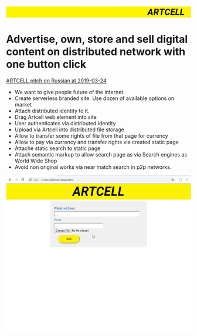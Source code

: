 
![header](header.png)

# Advertise, own, store and sell digital content on distributed network with one button click

[ARTCELL pitch on Russian at 2019-03-24](https://www.youtube.com/watch?v=zrini-SSjB8)


- We want to give people future of the internet.
- Create serverless branded site. Use dozen of available options on market
- Attach distributed identity to it.
- Drag Artcell web element into site
- User authenticates via distributed identity
- Upload via Artcell into distributed file storage
- Allow to transfer some rights of file from that page for currency
- Allow to pay via currency and transfer rights via created static page
- Attache static search to static page
- Attach semantic markup to allow search page as via Search engines as World Wide Shop
- Avoid non original works via near match search in p2p networks.

![demo](demo.gif)
